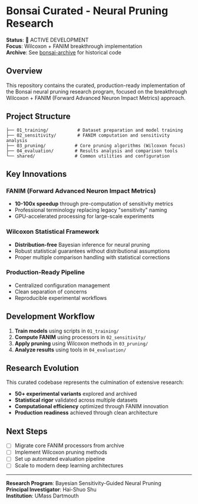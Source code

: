 # Bonsai Curated - Neural Pruning Research

**Status**: 🚀 ACTIVE DEVELOPMENT  
**Focus**: Wilcoxon + FANIM breakthrough implementation  
**Archive**: See [bonsai-archive](https://github.com/haishuo/bonsai-archive) for historical code  

## Overview

This repository contains the curated, production-ready implementation of the Bonsai neural pruning research program, focused on the breakthrough Wilcoxon + FANIM (Forward Advanced Neuron Impact Metrics) approach.

## Project Structure

```
├── 01_training/           # Dataset preparation and model training
├── 02_sensitivity/        # FANIM computation and sensitivity analysis  
├── 03_pruning/           # Core pruning algorithms (Wilcoxon focus)
├── 04_evaluation/        # Results analysis and comparison tools
└── shared/               # Common utilities and configuration
```

## Key Innovations

### FANIM (Forward Advanced Neuron Impact Metrics)
- **10-100x speedup** through pre-computation of sensitivity metrics
- Professional terminology replacing legacy "sensitivity" naming
- GPU-accelerated processing for large-scale experiments

### Wilcoxon Statistical Framework  
- **Distribution-free** Bayesian inference for neural pruning
- Robust statistical guarantees without distributional assumptions
- Proper multiple comparison handling with statistical corrections

### Production-Ready Pipeline
- Centralized configuration management
- Clean separation of concerns
- Reproducible experimental workflows

## Development Workflow

1. **Train models** using scripts in `01_training/`
2. **Compute FANIM** using processors in `02_sensitivity/`  
3. **Apply pruning** using Wilcoxon methods in `03_pruning/`
4. **Analyze results** using tools in `04_evaluation/`

## Research Evolution

This curated codebase represents the culmination of extensive research:
- **50+ experimental variants** explored and archived
- **Statistical rigor** validated across multiple datasets  
- **Computational efficiency** optimized through FANIM innovation
- **Production readiness** achieved through clean architecture

## Next Steps

- [ ] Migrate core FANIM processors from archive
- [ ] Implement Wilcoxon pruning methods
- [ ] Set up automated evaluation pipeline
- [ ] Scale to modern deep learning architectures

---

**Research Program**: Bayesian Sensitivity-Guided Neural Pruning  
**Principal Investigator**: Hai-Shuo Shu  
**Institution**: UMass Dartmouth
